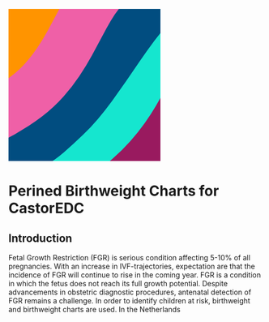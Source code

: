 ![alt text](https://github.com/kishtsang/PerinedCastorEDC/blob/main/Perined%20Birthweight%20Chart%20Logo.png)
# Perined Birthweight Charts for CastorEDC

## Introduction
Fetal Growth Restriction (FGR) is serious condition affecting 5-10% of all pregnancies. With an increase in IVF-trajectories, expectation are that the incidence of FGR will continue to rise in the coming year. FGR is a condition in which the fetus does not reach its full growth potential. Despite advancements in obstetric diagnostic procedures, antenatal detection of FGR remains a challenge. In order to identify children at risk, birthweight and birthweight charts are used. In the Netherlands
